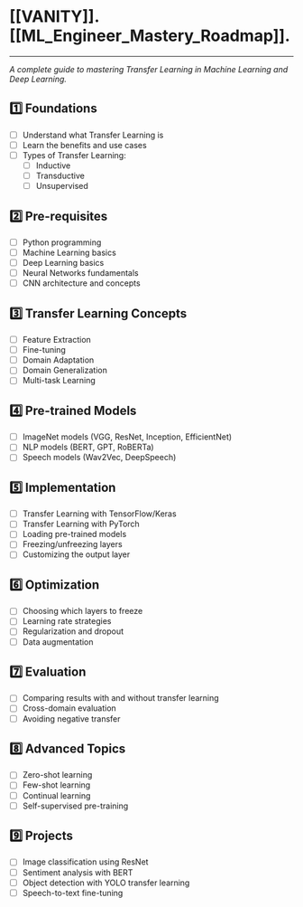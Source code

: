 # [[VANITY]]. [[ML_Engineer_Mastery_Roadmap]].

---

_A complete guide to mastering Transfer Learning in Machine Learning and Deep Learning._

## 1️⃣ Foundations
- [ ] Understand what Transfer Learning is
- [ ] Learn the benefits and use cases
- [ ] Types of Transfer Learning:
    - [ ] Inductive
    - [ ] Transductive
    - [ ] Unsupervised

## 2️⃣ Pre-requisites
- [ ] Python programming
- [ ] Machine Learning basics
- [ ] Deep Learning basics
- [ ] Neural Networks fundamentals
- [ ] CNN architecture and concepts

## 3️⃣ Transfer Learning Concepts
- [ ] Feature Extraction
- [ ] Fine-tuning
- [ ] Domain Adaptation
- [ ] Domain Generalization
- [ ] Multi-task Learning

## 4️⃣ Pre-trained Models
- [ ] ImageNet models (VGG, ResNet, Inception, EfficientNet)
- [ ] NLP models (BERT, GPT, RoBERTa)
- [ ] Speech models (Wav2Vec, DeepSpeech)

## 5️⃣ Implementation
- [ ] Transfer Learning with TensorFlow/Keras
- [ ] Transfer Learning with PyTorch
- [ ] Loading pre-trained models
- [ ] Freezing/unfreezing layers
- [ ] Customizing the output layer

## 6️⃣ Optimization
- [ ] Choosing which layers to freeze
- [ ] Learning rate strategies
- [ ] Regularization and dropout
- [ ] Data augmentation

## 7️⃣ Evaluation
- [ ] Comparing results with and without transfer learning
- [ ] Cross-domain evaluation
- [ ] Avoiding negative transfer

## 8️⃣ Advanced Topics
- [ ] Zero-shot learning
- [ ] Few-shot learning
- [ ] Continual learning
- [ ] Self-supervised pre-training

## 9️⃣ Projects
- [ ] Image classification using ResNet
- [ ] Sentiment analysis with BERT
- [ ] Object detection with YOLO transfer learning
- [ ] Speech-to-text fine-tuning
